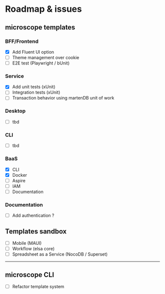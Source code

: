# Roadmap & issues

## microscope templates

### BFF/Frontend
- [x] Add Fluent UI option
- [ ] Theme management over cookie
- [ ] E2E test (Playwright / bUnit)

### Service
- [x] Add unit tests (xUnit)
- [ ] Integration tests (xUnit)
- [ ] Transaction behavior using martenDB unit of work

### Desktop
- [ ] tbd

### CLI
- [ ] tbd

### BaaS
- [x] CLI
- [x] Docker
- [ ] Aspire
- [ ] IAM
- [ ] Documentation

### Documentation
- [ ] Add authentication ?


## Templates sandbox
- [ ] Mobile (MAUI)
- [ ] Workflow (elsa core)
- [ ] Spreadsheet as a Service (NocoDB / Superset)

-------------------------

## microscope CLI
- [ ] Refactor template system
